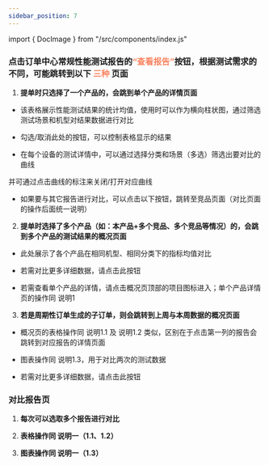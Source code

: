 ```yaml
---
sidebar_position: 7
---
```

import { DocImage } from "/src/components/index.js"

### <b>点击订单中心常规性能测试报告的<font color="#fa835f">“查看报告”</font>按钮，根据测试需求的不同，可能跳转到以下<font color="#fa835f"> 三种</font> 页面</b>

1. <b>提单时只选择了一个产品的，会跳到单个产品的详情页面</b>

* 该表格展示性能测试结果的统计均值，使用时可以作为横向柱状图，通过筛选测试场景和机型对结果数据进行对比
  <DocImage src='perfdragon/report01.png'></DocImage>

* 勾选/取消此处的按钮，可以控制表格显示的结果
  <DocImage src='perfdragon/report02.png'></DocImage>

* 在每个设备的测试详情中，可以通过选择分类和场景（多选）筛选出要对比的曲线
  <DocImage src='perfdragon/report03.png'></DocImage>

并可通过点击曲线的标注来关闭/打开对应曲线
  <DocImage src='perfdragon/report04.png'></DocImage>

* 如果要与其它报告进行对比，可以点击以下按钮，跳转至竞品页面（对比页面的操作后面统一说明）

  <DocImage src='perfdragon/report05.png'></DocImage>


2. <b>提单时选择了多个产品（如：本产品+多个竞品、多个竞品等情况）的，会跳到多个产品的测试结果的概况页面</b>

* 此处展示了各个产品在相同机型、相同分类下的指标均值对比
  <DocImage src='perfdragon/report06.png'></DocImage>

* 若需对比更多详细数据，请点击此按钮
  <DocImage src='perfdragon/report05.png'></DocImage>

* 若需查看单个产品的详情，请点击概况页顶部的项目图标进入；单个产品详情页的操作同 说明1
  <DocImage src='perfdragon/report07.png'></DocImage>


3. <b>若是周期性订单生成的子订单，则会跳转到上周与本周数据的概况页面</b>

* 概况页的表格操作同 说明1.1 及 说明1.2 类似，区别在于点击第一列的报告会跳转到对应报告的详情页面
  <DocImage src='perfdragon/report08.png'></DocImage>

* 图表操作同 说明1.3，用于对比两次的测试数据
  <DocImage src='perfdragon/report09.png'></DocImage>

* 若需对比更多详细数据，请点击此按钮
  <DocImage src='perfdragon/report05.png'></DocImage>



### <b>对比报告页</b>

1. <b>每次可以选取多个报告进行对比</b>
  <DocImage src='perfdragon/report10.png'></DocImage>

2. <b>表格操作同 说明一（1.1、1.2）</b>

3. <b>图表操作同 说明一（1.3）</b>

